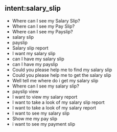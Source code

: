 ## intent:salary_slip
- Where can I see my Salary Slip?
- Where can I see my  Pay Slip?
- Where can I see my Payslip?
- salary slip
- payslip
- Salary slip report
- I want my salary slip
- can I have my salary slip
- can I have my payslip
- Could you please help me to find my salary slip
- Could you please help me to get the salary slip
- Well tell me where do i get my salary slip
- Where can I see my salary slip?
- payslip view
- I want to view my salary report
- I want to take a look of my salary slip report
- I want to take a look of my salary report
- I want to see my salary slip
- Show me my pay slip
- i want to see my payment slip
